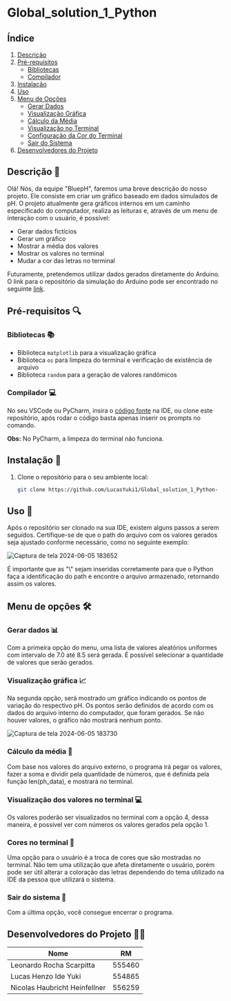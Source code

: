 # Global_solution_1_Python

## Índice

1. [Descrição](#descrição-memo)
2. [Pré-requisitos](#pré-requisitos-mag)
   - [Bibliotecas](#bibliotecas-books)
   - [Compilador](#compilador-computer)
3. [Instalação](#instalação-arrows_counterclockwise)
4. [Uso](#uso-rocket)
5. [Menu de Opções](#menu-de-opções-hammer_and_wrench)
   - [Gerar Dados](#gerar-dados-bar_chart)
   - [Visualização Gráfica](#visualização-gráfica-chart_with_upwards_trend)
   - [Cálculo da Média](#cálculo-da-média-abacus)
   - [Visualização no Terminal](#visualização-dos-valores-no-terminal-computer)
   - [Configuração da Cor do Terminal](#cores-no-terminal-art)
   - [Sair do Sistema](#sair-do-sistema-door)
6. [Desenvolvedores do Projeto](#desenvolvedores-do-projeto-man_technologist)

## Descrição :memo:

Olá! Nós, da equipe "BluepH", faremos uma breve descrição do nosso projeto. Ele consiste em criar um gráfico baseado em dados simulados de pH. O projeto atualmente gera gráficos internos em um caminho especificado do computador, realiza as leituras e, através de um menu de interação com o usuário, é possível:

- Gerar dados fictícios
- Gerar um gráfico
- Mostrar a média dos valores
- Mostrar os valores no terminal
- Mudar a cor das letras no terminal

Futuramente, pretendemos utilizar dados gerados diretamente do Arduino. O link para o repositório da simulação do Arduino pode ser encontrado no seguinte [link](https://github.com/LucasYuki1/Global_solution_1_Edge).

## Pré-requisitos :mag:

### Bibliotecas :books:

- Biblioteca `matplotlib` para a visualização gráfica
- Biblioteca `os` para limpeza do terminal e verificação de existência de arquivo
- Biblioteca `random` para a geração de valores randômicos

### Compilador :computer:

No seu VSCode ou PyCharm, insira o [código fonte](https://github.com/LucasYuki1/Global_solution_1_Python-/blob/main/Global_solution/gs.py) na IDE, ou clone este repositório, após rodar o código basta apenas inserir os prompts no comando.

**Obs:** No PyCharm, a limpeza do terminal não funciona.

## Instalação :arrows_counterclockwise:

1. Clone o repositório para o seu ambiente local:
   ```bash
   git clone https://github.com/LucasYuki1/Global_solution_1_Python-

## Uso :rocket:

Após o repositório ser clonado na sua IDE, existem alguns passos a serem seguidos. Certifique-se de que o path do arquivo com os valores gerados seja ajustado conforme necessário, como no seguinte exemplo:

![Captura de tela 2024-06-05 183652](https://github.com/LucasYuki1/Global_solution_1_Python-/assets/148162404/cccf9fd6-6706-475c-a9f2-bbdbf7bcc7f9)

É importante que as "\\" sejam inseridas corretamente para que o Python faça a identificação do path e encontre o arquivo armazenado, retornando assim os valores.

## Menu de opções :hammer_and_wrench:

### Gerar dados :bar_chart:

Com a primeira opção do menu, uma lista de valores aleatórios uniformes com intervalo de 7.0 até 8.5 será gerada. É possível selecionar a quantidade de valores que serão gerados.

### Visualização gráfica :chart_with_upwards_trend:

Na segunda opção, será mostrado um gráfico indicando os pontos de variação do respectivo pH. Os pontos serão definidos de acordo com os dados do arquivo interno do computador, que foram gerados. Se não houver valores, o gráfico não mostrará nenhum ponto.

![Captura de tela 2024-06-05 183730](https://github.com/LucasYuki1/Global_solution_1_Python-/assets/148162404/61c54930-cf72-4f5c-9c3b-b5864d638b6b)

### Cálculo da média :abacus:

Com base nos valores do arquivo externo, o programa irá pegar os valores, fazer a soma e dividir pela quantidade de números, que é definida pela função len(ph_data), e mostrará no terminal.

### Visualização dos valores no terminal :computer:

Os valores poderão ser visualizados no terminal com a opção 4, dessa maneira, é possível ver com números os valores gerados pela opção 1.

### Cores no terminal :art:

Uma opção para o usuário é a troca de cores que são mostradas no terminal. Não tem uma utilização que afeta diretamente o usuário, porém pode ser útil alterar a coloração das letras dependendo do tema utilizado na IDE da pessoa que utilizará o sistema.

### Sair do sistema :door:

Com a última opção, você consegue encerrar o programa.

## Desenvolvedores do Projeto :man_technologist:

| Nome                          | RM      |
|-------------------------------|---------|
| Leonardo Rocha Scarpitta      | 555460  |
| Lucas Henzo Ide Yuki          | 554865  |
| Nicolas Haubricht Heinfellner | 556259  |
